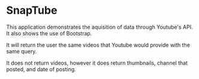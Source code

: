 # SnapTube

This application demonstrates the aquisition of data through Youtube's API. It also shows the use of Bootstrap.

It will return the user the same videos that Youtube would provide with the same query.

It does not return videos, however it does return thumbnails, channel that posted, and date of posting.


